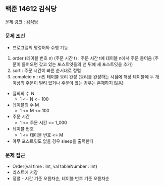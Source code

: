 ## 백준 14612 김식당

문제 링크 : [김식당](https://www.acmicpc.net/problem/14612)

### 문제 조건

- 프로그램의 명렁어와 수행 기능
1. order (테이블 번호 n) (주문 시간 t) : 주문 시간 t에 테이블 n에서 주문 들어옴 (주문이 들어오면 갖고 있는 포스트잇들의 맨 뒤에 새 포스트잇을 추가)
2. sort : 주문 시간이 빠른 순서대로 정렬
3. complete n : n번 테이블 요리 완성 (요리를 완성하는 시점에 해당 테이블에 두 개 이상의 주문이 밀려 있거나 주문이 없는 경우는 존재하지 않음)

- 질의의 수 N
  - 1 <= N <= 100
- 테이블의 수 M
  - 1 <= M <= 100
- 주문 시간
  - 1 <= 주문 시간 <= 1_000
- 테이블 번호
  - 1 <= 테이블 번호 <= M
- 아무 포스트잇도 없을 경우 sleep을 출력한다

### 문제 접근
- Order(val time : Int, val tableNumber : Int)
- 리스트에 저장
- 정렬 - 시간 기준 오름차순, 테이블 번호 기준 오름차순